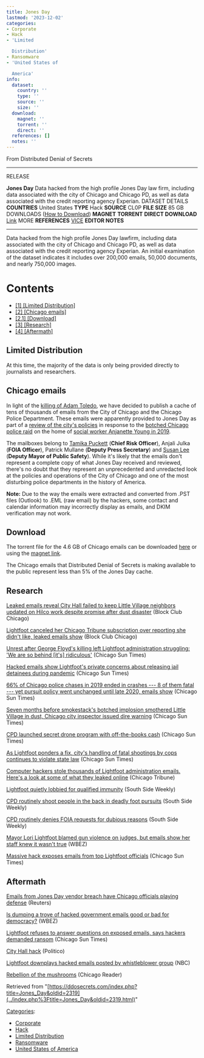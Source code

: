 ```yaml
---
title: Jones Day
lastmod: '2023-12-02'
categories:
- Corporate
- Hack
- 'Limited

  Distribution'
- Ransomware
- 'United States of

  America'
info:
  dataset:
    country: ''
    type: ''
    source: ''
    size: ''
  download:
    magnet: ''
    torrent: ''
    direct: ''
  references: []
  notes: ''
---
```




From Distributed Denial of Secrets

---
RELEASE

**Jones Day**
Data hacked from the high profile Jones Day law firm, including data associated with the city of Chicago and Chicago PD, as well as data associated with the credit reporting agency Experian.
DATASET DETAILS
**COUNTRIES** United States
**TYPE** Hack
**SOURCE** CL0P
**FILE SIZE** 85 GB
DOWNLOADS ([How to Download](Torrents.html "Torrents"))
**MAGNET**
**TORRENT**
**DIRECT DOWNLOAD** [Link](https://data.ddosecrets.com/Jones%20Day/)
MORE
**REFERENCES**
[VICE](https://www.vice.com/en/article/88a7jv/hacker-leaks-files-from-jones-day-law-firm-which-represented-trump-in-election-challenges)
**EDITOR NOTES**

---

Data hacked from the high profile Jones Day lawfirm, including data
associated with the city of Chicago and Chicago PD, as well as data
associated with the credit reporting agency Experian. An initial
examination of the dataset indicates it includes over 200,000 emails,
50,000 documents, and nearly 750,000 images.

# Contents

- [[1] [Limited
Distribution]](Jones_Day.html#Limited_Distribution)
- [[2] [Chicago
emails]](Jones_Day.html#Chicago_emails)
- [[2.1]
[Download]](Jones_Day.html#Download)
- [[3] [Research]](Jones_Day.html#Research)
- [[4] [Aftermath]](Jones_Day.html#Aftermath)

## Limited Distribution

At this time, the majority of the data is only being provided directly
to journalists and researchers.

## Chicago emails

In light of the [killing of Adam
Toledo](https://en.wikipedia.org/wiki/Killing_of_Adam_Toledo "wikipedia:Killing of Adam Toledo"),
we have decided to publish a cache of tens of thousands of emails from
the City of Chicago and the Chicago Police Department. These emails were
apparently provided to Jones Day as part of a [review of the city's
policies](https://chicago.suntimes.com/2020/12/22/22195516/chicago-police-raid-search-warrant-anjanette-young-investigation-ann-claire-williams-lightfoot) in response to the [botched Chicago police
raid](https://chicago.cbslocal.com/2020/12/17/you-have-the-wrong-place-body-camera-video-shows-moments-police-handcuff-innocent-naked-woman-during-wrong-raid/) on the home of [social worker Anjanette Young in
2019](https://chicago.cbslocal.com/2021/02/19/anjanette-young-sues-chicago-police-city-of-chicago-in-state-court-for-botched-raid-where-she-was-handcuffed-naked/).

The mailboxes belong to [Tamika
Puckett](https://twitter.com/fspielman/status/1323295144695746561) (**Chief Risk Officer**), Anjali Julka (**FOIA
Officer**), Patrick Mullane (**Deputy Press Secretary**) and [Susan
Lee](https://chicago.cbslocal.com/2020/10/02/lightfoots-deputy-mayor-for-public-safety-susan-lee-stepping-down/) (**Deputy Mayor of Public Safety**). While it's
likely that the emails don't represent a complete copy of what Jones
Day received and reviewed, there's no doubt that they represent an
unprecedented and unredacted look at the policies and operations of the
City of Chicago and one of the most disturbing police departments in the
history of America.

**Note:** Due to the way the emails were extracted and converted from
.PST files (Outlook) to .EML (raw email) by the hackers, some contact
and calendar information may incorrectly display as emails, and DKIM
verification may not work.

## Download

The torrent file for the 4.6 GB of Chicago emails can be downloaded
[here](../images/e/e7/City_of_Chicago_emails_-_Jones_Day.zip.torrent) or using the [magnet
link](magnet:?xt=urn:btih:e764146a0a1e406971cd3c62d482ed746fe202dd&dn=emails.zip&tr=http%3A%2F%2Ftracker.opentrackr.org%3A1337%2Fannounce&tr=udp%3A%2F%2Ftracker.leechers-paradise.org%3A6969%2Fannounce&tr=udp%3A%2F%2Fexodus.desync.com%3A6969%2Fannounce&tr=udp%3A%2F%2Ftracker.coppersurfer.tk%3A6969%2Fannounce).

The Chicago emails that Distributed Denial of Secrets is making
available to the public represent less than 5% of the Jones Day cache.

## Research

[Leaked emails reveal City Hall failed to keep Little Village neighbors
updated on Hilco work despite promise after dust
disaster](https://blockclubchicago.org/2021/05/12/leaked-emails-reveal-city-hall-failed-to-keep-little-village-neighbors-updated-on-hilco-work-despite-promise-after-dust-disaster/) (Block Club Chicago)

[Lightfoot canceled her Chicago Tribune subscription over reporting she
didn't like, leaked emails
show](https://blockclubchicago.org/2021/05/13/lightfoot-canceled-her-chicago-tribune-subscription-over-reporting-she-didnt-like-leaked-emails-show/) (Block Club Chicago)

[Unrest after George Floyd's killing left Lightfoot administration
struggling: 'We are so behind [it's]
ridiculous'](https://chicago.suntimes.com/2021/5/14/22433116/lori-lightfoot-administration-hacked-emails-george-floyd-protest-unrest) (Chicago Sun Times)

[Hacked emails show Lightfoot's private concerns about releasing jail
detainees during
pandemic](https://chicago.suntimes.com/city-hall/2021/5/30/22432767/hacked-emails-lori-lightfoot-jail-detainees-pandemic-covid-coronavirus-ddos) (Chicago Sun Times)

[66% of Chicago police chases in 2019 ended in crashes --- 8 of them
fatal --- yet pursuit policy went unchanged until late 2020, emails
show](https://chicago.suntimes.com/crime/2021/5/12/22425231/lori-lightfoot-chicago-police-vehicle-pursuit-policy-emails) (Chicago Sun Times)

[Seven months before smokestack's botched implosion smothered Little
Village in dust, Chicago city inspector issued dire
warning](https://chicago.suntimes.com/2022/8/5/23292152/hilco-crawford-coal-plant-implosion-warning-john-kryl-dust-cloud-little-village) (Chicago Sun Times)

[CPD launched secret drone program with off-the-books
cash](https://chicago.suntimes.com/city-hall/2021/5/11/22425299/cpd-chicago-police-drone-secret-emails-hack-lori-lightfoot-dodsecrets-city-hall) (Chicago Sun Times)

[As Lightfoot ponders a fix, city's handling of fatal shootings by cops
continues to violate state
law](https://chicago.suntimes.com/2021/5/10/22421187/lori-lightfoot-copa-chicago-police-department-fatal-shootings-civilian-office-police-accountability) (Chicago Sun Times)

[Computer hackers stole thousands of Lightfoot administration emails.
Here's a look at some of what they leaked
online](https://www.chicagotribune.com/politics/ct-lightfoot-administration-hacked-emails-closer-look-20210514-havyv352lfegrklmfi76a25wfi-story.html) (Chicago Tribune)

[Lightfoot quietly lobbied for qualified
immunity](https://southsideweekly.com/lightfoot-quietly-lobbied-for-qualified-immunity/) (South Side Weekly)

[CPD routinely shoot people in the back in deadly foot
pursuits](https://southsideweekly.com/cpd-routinely-shoot-people-in-the-back-in-deadly-foot-pursuits/) (South Side Weekly)

[CPD routinely denies FOIA requests for dubious
reasons](https://southsideweekly.com/cpd-routinely-denies-foia-requests-for-dubious-reasons/) (South Side Weekly)

[Mayor Lori Lightfoot blamed gun violence on judges, but emails show her
staff knew it wasn't
true](https://www.wbez.org/stories/mayor-lori-lightfoot-blamed-gun-violence-on-judges-but-emails-show-her-staff-knew-it-wasnt-true/f3b89c13-f72b-497d-8074-603e8bb9cc7e) (WBEZ)

[Massive hack exposes emails from top Lightfoot
officials](https://chicago.suntimes.com/city-hall/2021/5/7/22403816/email-hack-lori-lightfoot-jones-day-susan-lee-ddosecrets-lucy-parsons-cpd-police-wikileaks) (Chicago Sun Times)

## Aftermath

[Emails from Jones Day vendor breach have Chicago officials playing
defense](https://www.reuters.com/business/legal/emails-jones-day-vendor-breach-have-chicago-officials-playing-defense-2021-05-12/) (Reuters)

[Is dumping a trove of hacked government emails good or bad for
democracy?](https://www.wbez.org/stories/is-dumping-a-trove-of-hacked-government-emails-good-or-bad-for-democracy/aee0ece7-462c-4da1-b57b-13911b6c6088) (WBEZ)

[Lightfoot refuses to answer questions on exposed emails, says hackers
demanded
ransom](https://chicago.suntimes.com/city-hall/2021/5/10/22429053/lori-lightfoot-email-hacker-ransom-city-hall-jones-day-ddos-secrets-clop) (Chicago Sun Times)

[City Hall
hack](https://www.politico.com/newsletters/illinois-playbook/2021/05/10/city-hall-hack-shocking-death-of-a-star-chitect-ald-moore-joins-sos-race-492784) (Politico)

[Lightfoot downplays hacked emails posted by whistleblower
group](https://www.nbcchicago.com/top-videos-home/lightfoot-downplays-hacked-emails-posted-by-whistleblower-group/2506805/) (NBC)

[Rebellion of the
mushrooms](https://chicagoreader.com/columns-opinion/rebellion-of-the-mushrooms/) (Chicago Reader)

Retrieved from
"[https://ddosecrets.com/index.php?title=Jones_Day&oldid=2319](../index.php%3Ftitle=Jones_Day&oldid=2319.html)"

[Categories](./Special:Categories.html "Special:Categories"):

- [Corporate](./Category:Corporate.html "Category:Corporate")
- [Hack](./Category:Hack.html "Category:Hack")
- [Limited
Distribution](./Category:Limited_Distribution.html "Category:Limited Distribution")
- [Ransomware](./Category:Ransomware.html "Category:Ransomware")
- [United States of
America](./Category:United_States_of_America.html "Category:United States of America")
